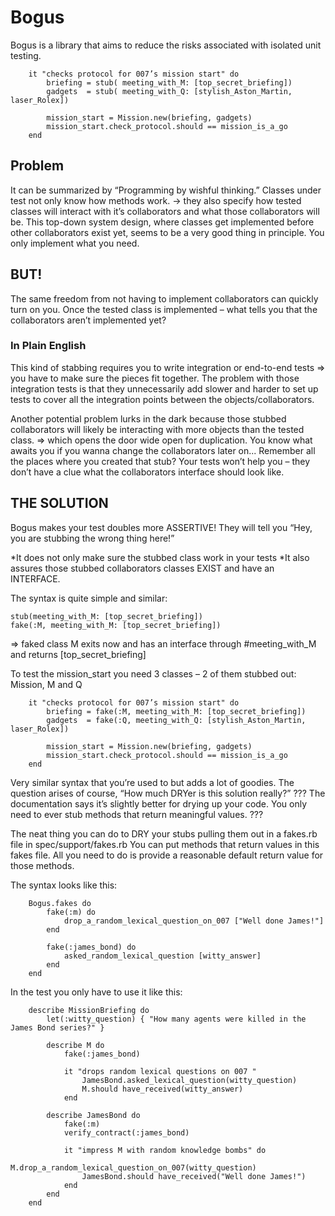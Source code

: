 # Bogus

Bogus is a library that aims to reduce the risks associated with isolated unit testing.

		it "checks protocol for 007’s mission start" do
			briefing = stub( meeting_with_M: [top_secret_briefing]) 
			gadgets  = stub( meeting_with_Q: [stylish_Aston_Martin, laser_Rolex])

			mission_start = Mission.new(briefing, gadgets)
			mission_start.check_protocol.should == mission_is_a_go
		end

## Problem
It can be summarized by “Programming by wishful thinking.”
Classes under test not only know how methods work.
-> they also specify how tested classes will interact with it’s collaborators and what those collaborators will be. This top-down system design, where classes get implemented before other collaborators exist yet, seems to be a very good thing in principle. You only implement what you need.

## BUT!
The same freedom from not having to implement collaborators can quickly turn on you.
Once the tested class is implemented – what tells you that the collaborators aren’t implemented yet?
### In Plain English
This kind of stabbing requires you to write integration or end-to-end tests => you have to make sure the pieces fit together. The problem with those integration tests is that they unnecessarily add slower and harder to set up tests to cover all the integration points between the objects/collaborators.

Another potential problem lurks in the dark because those stubbed collaborators will likely be interacting with more objects than the tested class. => which opens the door wide open for duplication. You know what awaits you if you wanna change the collaborators later on... Remember all the places where you created that stub? Your tests won’t help you – they don’t have a clue what the collaborators interface should look like.

## THE SOLUTION
Bogus makes your test doubles more ASSERTIVE!
They will tell you “Hey, you are stubbing the wrong thing here!”

*It does not only make sure the stubbed class work in your tests
*It also assures those stubbed collaborators classes EXIST and have an INTERFACE.

The syntax is quite simple and similar:

    stub(meeting_with_M: [top_secret_briefing])
    fake(:M, meeting_with_M: [top_secret_briefing])
		
=> faked class M exits now and has an interface through #meeting_with_M and returns [top_secret_briefing]

To test the mission_start you need 3 classes – 2 of them stubbed out:
Mission, M and Q

		it "checks protocol for 007’s mission start" do
			briefing = fake(:M, meeting_with_M: [top_secret_briefing])
			gadgets  = fake(:Q, meeting_with_Q: [stylish_Aston_Martin, laser_Rolex])

			mission_start = Mission.new(briefing, gadgets)
			mission_start.check_protocol.should == mission_is_a_go
		end

Very similar syntax that you’re used to but adds a lot of goodies.
The question arises of course, “How much DRYer is this solution really?”
???
The documentation says it’s slightly better for drying up your code. You only  need to ever stub methods that return meaningful values.
???

The neat thing you can do to DRY your stubs pulling them out in a fakes.rb file in spec/support/fakes.rb
You can put methods that return values in this fakes file. All you need to do is provide a reasonable default return value for those methods.

The syntax looks like this:

		Bogus.fakes do
			fake(:m) do
				drop_a_random_lexical_question_on_007 ["Well done James!"]
			end

			fake(:james_bond) do
				asked_random_lexical_question [witty_answer]
			end
		end

In the test you only have to use it like this:

		describe MissionBriefing do
			let(:witty_question) { "How many agents were killed in the James Bond series?" }

			describe M do
				fake(:james_bond)

				it "drops random lexical questions on 007 "
					JamesBond.asked_lexical_question(witty_question)			
					M.should have_received(witty_answer)
				end

			describe JamesBond do
				fake(:m)
				verify_contract(:james_bond)

				it "impress M with random knowledge bombs" do
					M.drop_a_random_lexical_question_on_007(witty_question)
					JamesBond.should have_received("Well done James!")
				end
			end
		end








